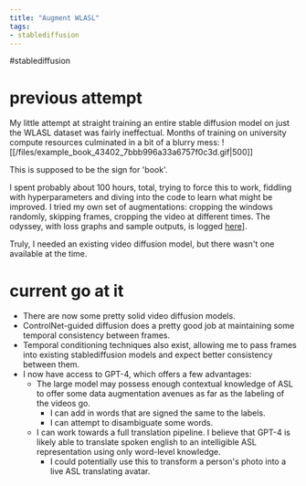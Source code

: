 ```yaml
---
title: "Augment WLASL"
tags:
- stablediffusion
---
```

#stablediffusion  
# previous attempt
My little attempt at straight training an entire stable diffusion model on just the WLASL dataset was fairly ineffectual. Months of training on university compute resources culminated in a bit of a blurry mess:
![[/files/example_book_43402_7bbb996a33a6757f0c3d.gif|500]]

This is supposed to be the sign for 'book'.

I spent probably about 100 hours, total, trying to force this to work, fiddling with hyperparameters and diving into the code to learn what might be improved. I tried my own set of augmentations: cropping the windows randomly, skipping frames, cropping the video at different times. 
The odyssey, with loss graphs and sample outputs, is logged [here](https://wandb.ai/jadens_team/vid-signs?workspace=user)].

Truly, I needed an existing video diffusion model, but there wasn't one available at the time.

# current go at it
- There are now some pretty solid video diffusion models. 
- ControlNet-guided diffusion does a pretty good job at maintaining some temporal consistency between frames. 
- Temporal conditioning techniques also exist, allowing me to pass frames into existing stablediffusion models and expect better consistency between them. 
- I now have access to GPT-4, which offers a few advantages:
	- The large model may possess enough contextual knowledge of ASL to offer some data augmentation avenues as far as the labeling of the videos go.
		- I can add in words that are signed the same to the labels. 
		- I can attempt to disambiguate some words.
	- I can work towards a full translation pipeline. I believe that GPT-4 is likely able to translate spoken english to an intelligible ASL representation using only word-level knowledge.
		- I could potentially use this to transform a person's photo into a live ASL translating avatar.